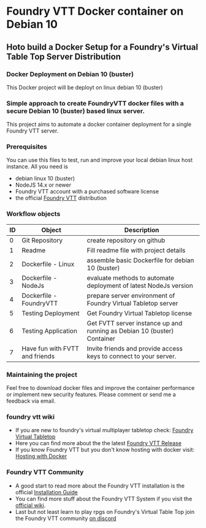 # Foundry VTT Docker container on Debian 10

## Hoto build a Docker Setup for a Foundry's Virtual Table Top Server Distribution

### Docker Deployment on Debian 10 (buster)
This Docker project will be deployt on linux debian 10 (buster)

### Simple approach to create FoundryVTT docker files with a secure Debian 10 (buster) based linux server. 
This project aims to automate a docker container deployment for a single Foundry VTT server.

### Prerequisites
You can use this files to test, run and improve your local debian linux host instance. All you need is
- debian linux 10 (buster)
- NodeJS 14.x or newer
- Foundry VTT account with a purchased software license
- the official [Foundry VTT](https://foundryvtt.com) distribution

### Workflow objects
| ID | Object | Description |
| - | - | - |
| 0 | Git Repository | create repository on github |
| 1 | Readme | Fill readme file with project details |
| 2 | Dockerfile - Linux | assemble basic Dockerfile for debian 10 (buster) |
| 3 | Dockerfile - NodeJs | evaluate methods to automate deployment of latest NodeJs version |
| 4 | Dockerfile - FoundryVTT | prepare server environment of Foundry Virtual Tabletop server |
| 5 | Testing Deployment | Get Foundry Virtual Tabletop license|
| 6 | Testing Application | Get FVTT server instance up and running as Debian 10 (buster) Container |
| 7 | Have fun with FVTT and friends | Invite friends and provide access keys to connect to your server.|

### Maintaining the project
Feel free to download docker files and improve the container performance or implement new security features.
Please comment or send me a feedback via email.

### foundry vtt wiki
- If you are new to foundry's virtual multiplayer tabletop check: [Foundry Virtual Tabletop](https://foundryvtt.com/)
- Here you can find more about the the latest [Foundry VTT Release](https://foundryvtt.com/releases/9.238)
- If you know Foundry VTT but you don't know hosting with docker visit: [Hosting with Docker](https://foundryvtt.wiki/en/setup/hosting/Docker)

### Foundry VTT Community
- A good start to read more about the Foundry VTT installation is the official [Installation Guide](https://foundryvtt.com/article/installation/)
- You can find more stuff about the Foundry VTT System if you visit the [official wiki](https://foundryvtt.wiki/en/home).
- Last but not least learn to play rpgs on Foundry's Virtual Table Top join the Foundry VTT community [on discord](https://discord.gg/foundryvtt)

